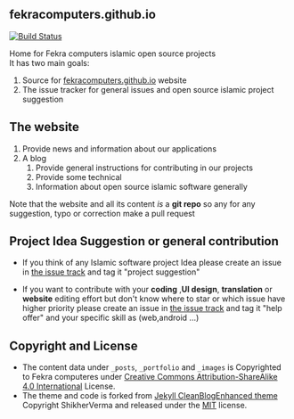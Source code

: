 ## fekracomputers.github.io

[![Build Status](https://travis-ci.org/fekracomputers/fekracomputers.github.io.svg?branch=master)](https://travis-ci.org/fekracomputers/fekracomputers.github.io)

Home for Fekra computers islamic open source projects  
It has two main goals:
1. Source for [fekracomputers.github.io](http://fekracomputers.github.io) website
2. The issue tracker for general issues and open source islamic project suggestion

## The website
1. Provide news and information about our applications
2. A blog
    1. Provide general instructions for contributing in our projects
    2. Provide some technical
    3. Information about open source islamic software generally

Note that the website and all its content _is_ a **git repo** so any for any suggestion, typo or correction make a pull request
  
## Project Idea Suggestion or general contribution

- If you think of any Islamic software project Idea please create an issue in [the issue track](https://github.com/fekracomputers/fekracomputers.github.io/issues) and tag it "project suggestion"

- If you want to contribute with your **coding** ,**UI design**, **translation** or  **website** editing effort but don't know where to star or which issue have higher priority please create an issue in [the issue track](https://github.com/fekracomputers/fekracomputers.github.io/issues) and tag it "help offer" and your specific skill as (web,android ...)

## Copyright and License
  
- The content data under `_posts`, `_portfolio` and `_images` is Copyrighted to Fekra computeres under [Creative Commons Attribution-ShareAlike 4.0 International](http://creativecommons.org/licenses/by-sa/4.0/) License.
- The theme and code is forked from [Jekyll CleanBlogEnhanced theme](https://github.com/ShikherVerma/Shikherverma.github.io) Copyright ShikherVerma and released under the [MIT](https://github.com/ShikherVerma/shikherverma.github.io/blob/gh-pages/LICENSE) license.
